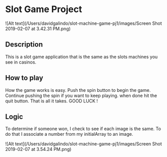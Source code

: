 # Slot Game Project



![Alt text](/Users/davidgalindo/slot-machine-game-pj1/images/Screen Shot 2019-02-07 at 3.42.31 PM.png)





## Description 
This is a slot game application that is the same as the slots machines you see in casinos.  



## How to play
How the game works is easy. Push the spin button to begin the game. Continue pushing the spin if you want to keep playing. when done hit the quit button. That is all it takes. GOOD LUCK !



## Logic 
To determine if someone won, I check to see if each image is the same. To do that I associate a number from my initialArray to an image. 


![Alt text](/Users/davidgalindo/slot-machine-game-pj1/images/Screen Shot 2019-02-07 at 3.54.24 PM.png)



